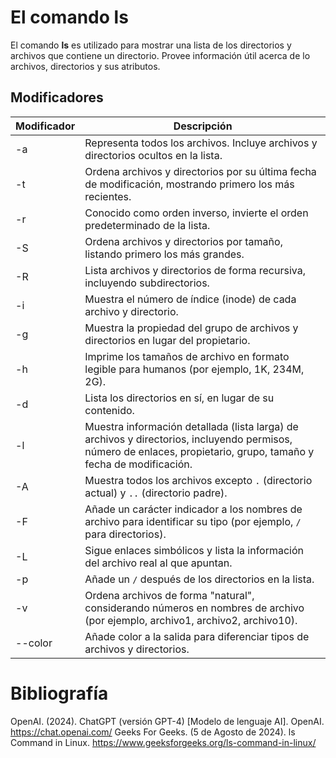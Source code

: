 # El comando ls
El comando **ls** es utilizado para mostrar una lista de los directorios y archivos que contiene un directorio. Provee información útil acerca de lo archivos, directorios y sus atributos.

## Modificadores
| Modificador | Descripción |
|-------------|-------------|
| -a          | Representa todos los archivos. Incluye archivos y directorios ocultos en la lista. |
| -t          | Ordena archivos y directorios por su última fecha de modificación, mostrando primero los más recientes. |
| -r          | Conocido como orden inverso, invierte el orden predeterminado de la lista. |
| -S          | Ordena archivos y directorios por tamaño, listando primero los más grandes. |
| -R          | Lista archivos y directorios de forma recursiva, incluyendo subdirectorios. |
| -i          | Muestra el número de índice (inode) de cada archivo y directorio. |
| -g          | Muestra la propiedad del grupo de archivos y directorios en lugar del propietario. |
| -h          | Imprime los tamaños de archivo en formato legible para humanos (por ejemplo, 1K, 234M, 2G). |
| -d          | Lista los directorios en sí, en lugar de su contenido. |
| -l          | Muestra información detallada (lista larga) de archivos y directorios, incluyendo permisos, número de enlaces, propietario, grupo, tamaño y fecha de modificación. |
| -A          | Muestra todos los archivos excepto `.` (directorio actual) y `..` (directorio padre). |
| -F          | Añade un carácter indicador a los nombres de archivo para identificar su tipo (por ejemplo, `/` para directorios). |
| -L          | Sigue enlaces simbólicos y lista la información del archivo real al que apuntan. |
| -p          | Añade un `/` después de los directorios en la lista. |
| -v          | Ordena archivos de forma "natural", considerando números en nombres de archivo (por ejemplo, archivo1, archivo2, archivo10). |
| --color     | Añade color a la salida para diferenciar tipos de archivos y directorios. |


# Bibliografía
OpenAI. (2024). ChatGPT (versión GPT-4) [Modelo de lenguaje AI]. OpenAI. https://chat.openai.com/
Geeks For Geeks. (5 de Agosto de 2024). ls Command in Linux. https://www.geeksforgeeks.org/ls-command-in-linux/



